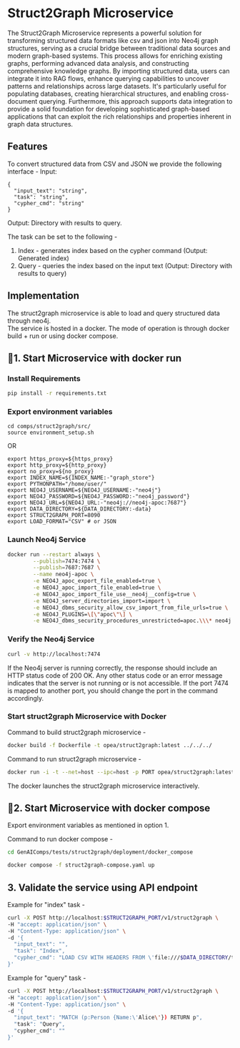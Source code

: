 # Struct2Graph Microservice

The Struct2Graph Microservice represents a powerful solution for transforming structured data formats like csv and json into Neo4j graph structures, serving as a crucial bridge between traditional data sources and modern graph-based systems. This process allows for enriching existing graphs, performing advanced data analysis, and constructing comprehensive knowledge graphs.
By importing structured data, users can integrate it into RAG flows, enhance querying capabilities to uncover patterns and relationships across large datasets. It's particularly useful for populating databases, creating hierarchical structures, and enabling cross-document querying. Furthermore, this approach supports data integration to provide a solid foundation for developing sophisticated graph-based applications that can exploit the rich relationships and properties inherent in graph data structures.

## Features

To convert structured data from CSV and JSON we provide the following interface -
Input:

```
{
  "input_text": "string",
  "task": "string",
  "cypher_cmd": "string"
}
```

Output: Directory with results to query.

The task can be set to the following -

1. Index - generates index based on the cypher command (Output: Generated index)
2. Query - queries the index based on the input text (Output: Directory with results to query)

## Implementation

The struct2graph microservice is able to load and query structured data through neo4j.  
The service is hosted in a docker. The mode of operation is through docker build + run or using docker compose.

## 🚀1. Start Microservice with docker run

### Install Requirements

```bash
pip install -r requirements.txt
```

### Export environment variables

```
cd comps/struct2graph/src/
source environment_setup.sh
```

OR

```
export https_proxy=${https_proxy}
export http_proxy=${http_proxy}
export no_proxy=${no_proxy}
export INDEX_NAME=${INDEX_NAME:-"graph_store"}
export PYTHONPATH="/home/user/"
export NEO4J_USERNAME=${NEO4J_USERNAME:-"neo4j"}
export NEO4J_PASSWORD=${NEO4J_PASSWORD:-"neo4j_password"}
export NEO4J_URL=${NEO4J_URL:-"neo4j://neo4j-apoc:7687"}
export DATA_DIRECTORY=${DATA_DIRECTORY:-data}
export STRUCT2GRAPH_PORT=8090
export LOAD_FORMAT="CSV" # or JSON
```

### Launch Neo4j Service

```bash
docker run --restart always \
        --publish=7474:7474 \
        --publish=7687:7687 \
        --name neo4j-apoc \
        -e NEO4J_apoc_export_file_enabled=true \
        -e NEO4J_apoc_import_file_enabled=true \
        -e NEO4J_apoc_import_file_use__neo4j__config=true \
        -e NEO4J_server_directories_import=import \
        -e NEO4J_dbms_security_allow_csv_import_from_file_urls=true \
        -e NEO4J_PLUGINS=\[\"apoc\"\] \
        -e NEO4J_dbms_security_procedures_unrestricted=apoc.\\\* neo4j:5.23.0
```

### Verify the Neo4j Service

```bash
curl -v http://localhost:7474
```

If the Neo4j server is running correctly, the response should include an HTTP status code of 200 OK. Any other status code or an error message indicates that the server is not running or is not accessible. If the port 7474 is mapped to another port, you should change the port in the command accordingly.

### Start struct2graph Microservice with Docker

Command to build struct2graph microservice -

```bash
docker build -f Dockerfile -t opea/struct2graph:latest ../../../
```

Command to run struct2graph microservice -

```bash
docker run -i -t --net=host --ipc=host -p PORT opea/struct2graph:latest
```

The docker launches the struct2graph microservice interactively.

## 🚀2. Start Microservice with docker compose

Export environment variables as mentioned in option 1.

Command to run docker compose -

```bash
cd GenAIComps/tests/struct2graph/deployment/docker_compose

docker compose -f struct2graph-compose.yaml up
```

## 3. Validate the service using API endpoint

Example for "index" task -

```bash
curl -X POST http://localhost:$STRUCT2GRAPH_PORT/v1/struct2graph \
-H "accept: application/json" \
-H "Content-Type: application/json" \
-d '{
  "input_text": "",
  "task": "Index",
  "cypher_cmd": "LOAD CSV WITH HEADERS FROM \'file:///$DATA_DIRECTORY/test1.csv\' AS row CREATE (:Person {ID: toInteger(row.ID), Name: row.Name, Age: toInteger(row.Age), City: row.City})"
}'
```

Example for "query" task -

```bash
curl -X POST http://localhost:$STRUCT2GRAPH_PORT/v1/struct2graph \
-H "accept: application/json" \
-H "Content-Type: application/json" \
-d '{
  "input_text": "MATCH (p:Person {Name:\'Alice\'}) RETURN p",
  "task": "Query",
  "cypher_cmd": ""
}'
```
